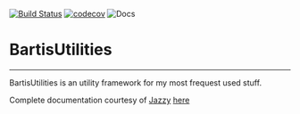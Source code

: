 [![Build Status](https://travis-ci.org/trusk89/BartisUtilities.svg?branch=master)](https://travis-ci.org/trusk89/BartisUtilities) [![codecov](https://codecov.io/gh/trusk89/BartisUtilities/branch/master/graph/badge.svg)](https://codecov.io/gh/trusk89/BartisUtilities) 
![Docs](https://cdn.rawgit.com/trusk89/BartisUtilities/master/docs/badge.svg)


# BartisUtilities

--------------------

BartisUtilities is an utility framework for my most frequest used stuff.

Complete documentation courtesy of [Jazzy](https://github.com/realm/jazzy) [here](https://cdn.rawgit.com/trusk89/BartisUtilities/master/docs/index.html)